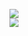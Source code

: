 [![](https://img.shields.io/badge/Made%20With-Github%20Spray-lightgrey.svg?style=for-the-badge&logo=github)](https://github.com/Annihil/github-spray#7264)  
[![](https://i.imgur.com/2DrTn0Z.gif)](https://github.com/Annihil/github-spray)